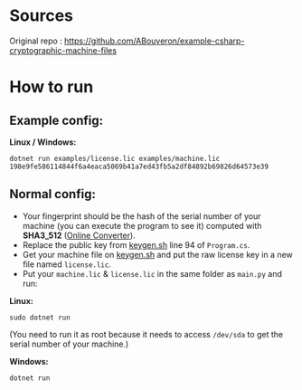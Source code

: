 # Sources

Original repo : https://github.com/ABouveron/example-csharp-cryptographic-machine-files

# How to run
## Example config:

**Linux / Windows:**
```shell 
dotnet run examples/license.lic examples/machine.lic 198e9fe586114844f6a4eaca5069b41a7ed43fb5a2df84892b69826d64573e39
```

## Normal config:
* Your fingerprint should be the hash of the serial number of your machine (you can execute the program to see it) computed with **SHA3_512** ([Online Converter](https://emn178.github.io/online-tools/sha3_512.html)).
* Replace the public key from [keygen.sh](keygen.sh) line 94 of `Program.cs`.
* Get your machine file on [keygen.sh](keygen.sh) and put the raw license key in a new file named `license.lic`.
* Put your `machine.lic` & `license.lic` in the same folder as `main.py` and run:

**Linux:**
```shell
sudo dotnet run
```
(You need to run it as root because it needs to access `/dev/sda` to get the serial number of your machine.)

**Windows:**
```shell
dotnet run
```